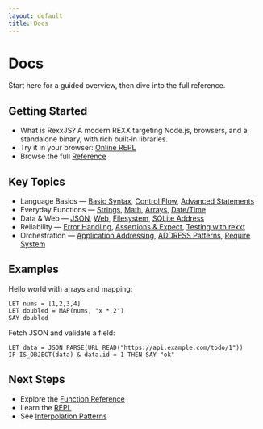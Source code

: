 ```yaml
---
layout: default
title: Docs
---
```


# Docs

Start here for a guided overview, then dive into the full reference.

## Getting Started

- What is RexxJS? A modern REXX targeting Node.js, browsers, and a standalone binary, with rich built‑in libraries.
- Try it in your browser: [Online REPL](https://repl.rexxjs.org)
- Browse the full [Reference](reference/00-INDEX.html)

## Key Topics

- Language Basics — [Basic Syntax](reference/01-basic-syntax.html), [Control Flow](reference/02-control-flow.html), [Advanced Statements](reference/03-advanced-statements.html)
- Everyday Functions — [Strings](reference/04-string-functions.html), [Math](reference/05-math-functions.html), [Arrays](reference/06-array-functions.html), [Date/Time](reference/07-datetime-functions.html)
- Data & Web — [JSON](reference/08-json-functions.html), [Web](reference/09-web-functions.html), [Filesystem](reference/13-filesystem-functions.html), [SQLite Address](reference/26-sqlite-address.html)
- Reliability — [Error Handling](reference/24-error-handling.html), [Assertions & Expect](reference/31-assertions-expect-documentation.html), [Testing with rexxt](reference/32-testing-rexxt.html)
- Orchestration — [Application Addressing](reference/19-application-addressing.html), [ADDRESS Patterns](reference/27-address-heredoc-patterns.html), [Require System](reference/23-require-system.html)

## Examples

Hello world with arrays and mapping:

```rexx
LET nums = [1,2,3,4]
LET doubled = MAP(nums, "x * 2")
SAY doubled
```

Fetch JSON and validate a field:

```rexx
LET data = JSON_PARSE(URL_READ("https://api.example.com/todo/1"))
IF IS_OBJECT(data) & data.id = 1 THEN SAY "ok"
```

## Next Steps

- Explore the [Function Reference](reference/35-function-reference.html)
- Learn the [REPL](reference/34-repl-guide.html)
- See [Interpolation Patterns](reference/36-interpolation-patterns.html)

